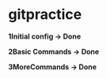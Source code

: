 # gitpractice #

**1Initial config -> Done**

**2Basic Commands -> Done**

**3MoreCommands -> Done**



